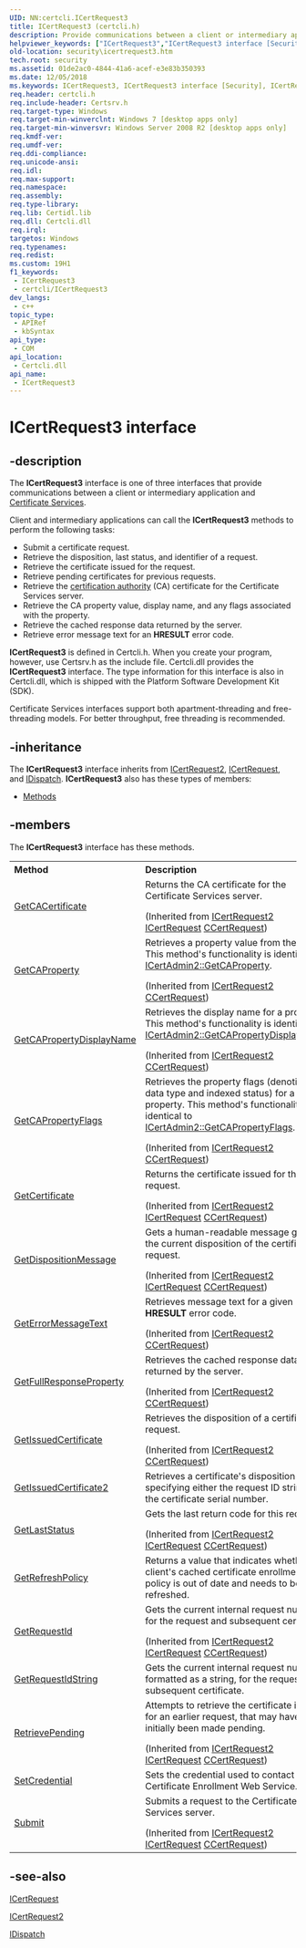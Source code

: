 ```yaml
---
UID: NN:certcli.ICertRequest3
title: ICertRequest3 (certcli.h)
description: Provide communications between a client or intermediary application and Certificate Services.
helpviewer_keywords: ["ICertRequest3","ICertRequest3 interface [Security]","ICertRequest3 interface [Security]","described","certcli/ICertRequest3","security.icertrequest3"]
old-location: security\icertrequest3.htm
tech.root: security
ms.assetid: 01de2ac0-4844-41a6-acef-e3e83b350393
ms.date: 12/05/2018
ms.keywords: ICertRequest3, ICertRequest3 interface [Security], ICertRequest3 interface [Security],described, certcli/ICertRequest3, security.icertrequest3
req.header: certcli.h
req.include-header: Certsrv.h
req.target-type: Windows
req.target-min-winverclnt: Windows 7 [desktop apps only]
req.target-min-winversvr: Windows Server 2008 R2 [desktop apps only]
req.kmdf-ver: 
req.umdf-ver: 
req.ddi-compliance: 
req.unicode-ansi: 
req.idl: 
req.max-support: 
req.namespace: 
req.assembly: 
req.type-library: 
req.lib: Certidl.lib
req.dll: Certcli.dll
req.irql: 
targetos: Windows
req.typenames: 
req.redist: 
ms.custom: 19H1
f1_keywords:
 - ICertRequest3
 - certcli/ICertRequest3
dev_langs:
 - c++
topic_type:
 - APIRef
 - kbSyntax
api_type:
 - COM
api_location:
 - Certcli.dll
api_name:
 - ICertRequest3
---
```


# ICertRequest3 interface


## -description

The <b>ICertRequest3</b> interface is one of three interfaces that  provide communications between a client or intermediary application and <a href="https://docs.microsoft.com/windows/desktop/SecGloss/c-gly">Certificate Services</a>.

Client and intermediary applications can call the  <b>ICertRequest3</b> methods to perform the following tasks:<ul>
<li>Submit a certificate request.</li>
<li>Retrieve the disposition, last status, and identifier of a request.</li>
<li>Retrieve the certificate issued for the request.</li>
<li>Retrieve pending certificates for previous requests.</li>
<li>Retrieve the <a href="https://docs.microsoft.com/windows/desktop/SecGloss/c-gly">certification authority</a> (CA) certificate for the Certificate Services server.</li>
<li>Retrieve the CA property value, display name, and any flags associated with the property.</li>
<li>Retrieve the cached response data returned by the server.</li>
<li>Retrieve error message text for an <b>HRESULT</b> error code.</li>
</ul>


<b>ICertRequest3</b> is defined in Certcli.h. When you create your program, however, use Certsrv.h as the include file. Certcli.dll provides the <b>ICertRequest3</b> interface. The type information for this interface is also in Certcli.dll, which is shipped with the Platform Software Development Kit (SDK).

Certificate Services interfaces support both apartment-threading and free-threading models. For better throughput, free threading is recommended.

## -inheritance

The <b xmlns:loc="http://microsoft.com/wdcml/l10n">ICertRequest3</b> interface inherits from <a href="https://docs.microsoft.com/windows/desktop/api/certcli/nn-certcli-icertrequest2">ICertRequest2</a>, <a href="https://docs.microsoft.com/windows/desktop/api/certcli/nn-certcli-icertrequest">ICertRequest</a>, and <a href="https://docs.microsoft.com/previous-versions/windows/desktop/api/oaidl/nn-oaidl-idispatch">IDispatch</a>. <b>ICertRequest3</b> also has these types of members:
<ul>
<li><a href="https://docs.microsoft.com/">Methods</a></li>
</ul>

## -members

The <b>ICertRequest3</b> interface has these methods.
<table class="members" id="memberListMethods">
<tr>
<th align="left" width="37%">Method</th>
<th align="left" width="63%">Description</th>
</tr>
<tr data="inherited;">
<td align="left" width="37%">
<a href="https://docs.microsoft.com/windows/desktop/api/certcli/nf-certcli-icertrequest-getcacertificate">GetCACertificate</a>
</td>
<td align="left" width="63%">
Returns the CA certificate for the Certificate Services server.</p> (Inherited from <a href="https://docs.microsoft.com/windows/desktop/api/certcli/nn-certcli-icertrequest2">ICertRequest2</a>
<a href="https://docs.microsoft.com/windows/desktop/api/certcli/nn-certcli-icertrequest">ICertRequest</a>
<a href="https://docs.microsoft.com/windows/desktop/api/certcli/nn-certcli-icertrequest2">CCertRequest</a>)</td>
</tr>
<tr data="inherited;">
<td align="left" width="37%">
<a href="https://docs.microsoft.com/windows/desktop/api/certcli/nf-certcli-icertrequest2-getcaproperty">GetCAProperty</a>
</td>
<td align="left" width="63%">
Retrieves a property value from the CA. This method's functionality is identical to 
<a href="https://docs.microsoft.com/windows/desktop/api/certadm/nf-certadm-icertadmin2-getcaproperty">ICertAdmin2::GetCAProperty</a>.</p> (Inherited from <a href="https://docs.microsoft.com/windows/desktop/api/certcli/nn-certcli-icertrequest2">ICertRequest2</a>
<a href="https://docs.microsoft.com/windows/desktop/api/certcli/nn-certcli-icertrequest2">CCertRequest</a>)</td>
</tr>
<tr data="inherited;">
<td align="left" width="37%">
<a href="https://docs.microsoft.com/windows/desktop/api/certcli/nf-certcli-icertrequest2-getcapropertydisplayname">GetCAPropertyDisplayName</a>
</td>
<td align="left" width="63%">
Retrieves the display name for a property. This method's functionality is identical to 
<a href="https://docs.microsoft.com/windows/desktop/api/certadm/nf-certadm-icertadmin2-getcapropertydisplayname">ICertAdmin2::GetCAPropertyDisplayName</a>.</p> (Inherited from <a href="https://docs.microsoft.com/windows/desktop/api/certcli/nn-certcli-icertrequest2">ICertRequest2</a>
<a href="https://docs.microsoft.com/windows/desktop/api/certcli/nn-certcli-icertrequest2">CCertRequest</a>)</td>
</tr>
<tr data="inherited;">
<td align="left" width="37%">
<a href="https://docs.microsoft.com/windows/desktop/api/certcli/nf-certcli-icertrequest2-getcapropertyflags">GetCAPropertyFlags</a>
</td>
<td align="left" width="63%">
Retrieves the property flags (denoting data type and indexed status) for a property. This method's functionality is identical to 
<a href="https://docs.microsoft.com/windows/desktop/api/certadm/nf-certadm-icertadmin2-getcapropertyflags">ICertAdmin2::GetCAPropertyFlags</a>.</p> (Inherited from <a href="https://docs.microsoft.com/windows/desktop/api/certcli/nn-certcli-icertrequest2">ICertRequest2</a>
<a href="https://docs.microsoft.com/windows/desktop/api/certcli/nn-certcli-icertrequest2">CCertRequest</a>)</td>
</tr>
<tr data="inherited;">
<td align="left" width="37%">
<a href="https://docs.microsoft.com/windows/desktop/api/certcli/nf-certcli-icertrequest-getcertificate">GetCertificate</a>
</td>
<td align="left" width="63%">
Returns the certificate issued for the request.</p> (Inherited from <a href="https://docs.microsoft.com/windows/desktop/api/certcli/nn-certcli-icertrequest2">ICertRequest2</a>
<a href="https://docs.microsoft.com/windows/desktop/api/certcli/nn-certcli-icertrequest">ICertRequest</a>
<a href="https://docs.microsoft.com/windows/desktop/api/certcli/nn-certcli-icertrequest2">CCertRequest</a>)</td>
</tr>
<tr data="inherited;">
<td align="left" width="37%">
<a href="https://docs.microsoft.com/windows/desktop/api/certcli/nf-certcli-icertrequest-getdispositionmessage">GetDispositionMessage</a>
</td>
<td align="left" width="63%">
Gets a human-readable message giving the current disposition of the certificate request.</p> (Inherited from <a href="https://docs.microsoft.com/windows/desktop/api/certcli/nn-certcli-icertrequest2">ICertRequest2</a>
<a href="https://docs.microsoft.com/windows/desktop/api/certcli/nn-certcli-icertrequest">ICertRequest</a>
<a href="https://docs.microsoft.com/windows/desktop/api/certcli/nn-certcli-icertrequest2">CCertRequest</a>)</td>
</tr>
<tr data="inherited;">
<td align="left" width="37%">
<a href="https://docs.microsoft.com/windows/desktop/api/certcli/nf-certcli-icertrequest2-geterrormessagetext">GetErrorMessageText</a>
</td>
<td align="left" width="63%">
Retrieves message text for a given <b>HRESULT</b> error code.</p> (Inherited from <a href="https://docs.microsoft.com/windows/desktop/api/certcli/nn-certcli-icertrequest2">ICertRequest2</a>
<a href="https://docs.microsoft.com/windows/desktop/api/certcli/nn-certcli-icertrequest2">CCertRequest</a>)</td>
</tr>
<tr data="inherited;">
<td align="left" width="37%">
<a href="https://docs.microsoft.com/windows/desktop/api/certcli/nf-certcli-icertrequest2-getfullresponseproperty">GetFullResponseProperty</a>
</td>
<td align="left" width="63%">
Retrieves the cached response data returned by the server.</p> (Inherited from <a href="https://docs.microsoft.com/windows/desktop/api/certcli/nn-certcli-icertrequest2">ICertRequest2</a>
<a href="https://docs.microsoft.com/windows/desktop/api/certcli/nn-certcli-icertrequest2">CCertRequest</a>)</td>
</tr>
<tr data="inherited;">
<td align="left" width="37%">
<a href="https://docs.microsoft.com/windows/desktop/api/certcli/nf-certcli-icertrequest2-getissuedcertificate">GetIssuedCertificate</a>
</td>
<td align="left" width="63%">
Retrieves the disposition of a certificate request.</p> (Inherited from <a href="https://docs.microsoft.com/windows/desktop/api/certcli/nn-certcli-icertrequest2">ICertRequest2</a>
<a href="https://docs.microsoft.com/windows/desktop/api/certcli/nn-certcli-icertrequest2">CCertRequest</a>)</td>
</tr>
<tr data="declared;">
<td align="left" width="37%">
<a href="https://docs.microsoft.com/windows/desktop/api/certcli/nf-certcli-icertrequest3-getissuedcertificate2">GetIssuedCertificate2</a>
</td>
<td align="left" width="63%">
Retrieves a certificate's disposition by specifying either the request ID string or the certificate serial number.

</td>
</tr>
<tr data="inherited;">
<td align="left" width="37%">
<a href="https://docs.microsoft.com/windows/desktop/api/certcli/nf-certcli-icertrequest-getlaststatus">GetLastStatus</a>
</td>
<td align="left" width="63%">
Gets the last return code for this request.</p> (Inherited from <a href="https://docs.microsoft.com/windows/desktop/api/certcli/nn-certcli-icertrequest2">ICertRequest2</a>
<a href="https://docs.microsoft.com/windows/desktop/api/certcli/nn-certcli-icertrequest">ICertRequest</a>
<a href="https://docs.microsoft.com/windows/desktop/api/certcli/nn-certcli-icertrequest2">CCertRequest</a>)</td>
</tr>
<tr data="declared;">
<td align="left" width="37%">
<a href="https://docs.microsoft.com/windows/desktop/api/certcli/nf-certcli-icertrequest3-getrefreshpolicy">GetRefreshPolicy</a>
</td>
<td align="left" width="63%">
Returns a value that indicates whether a client's cached certificate enrollment policy is out of date and needs to be refreshed.

</td>
</tr>
<tr data="inherited;">
<td align="left" width="37%">
<a href="https://docs.microsoft.com/windows/desktop/api/certcli/nf-certcli-icertrequest-getrequestid">GetRequestId</a>
</td>
<td align="left" width="63%">
Gets the current internal request number for the request and subsequent certificate.</p> (Inherited from <a href="https://docs.microsoft.com/windows/desktop/api/certcli/nn-certcli-icertrequest2">ICertRequest2</a>
<a href="https://docs.microsoft.com/windows/desktop/api/certcli/nn-certcli-icertrequest">ICertRequest</a>
<a href="https://docs.microsoft.com/windows/desktop/api/certcli/nn-certcli-icertrequest2">CCertRequest</a>)</td>
</tr>
<tr data="declared;">
<td align="left" width="37%">
<a href="https://docs.microsoft.com/windows/desktop/api/certcli/nf-certcli-icertrequest3-getrequestidstring">GetRequestIdString</a>
</td>
<td align="left" width="63%">
Gets the current internal request number, formatted as a string, for the request and subsequent certificate.

</td>
</tr>
<tr data="inherited;">
<td align="left" width="37%">
<a href="https://docs.microsoft.com/windows/desktop/api/certcli/nf-certcli-icertrequest-retrievepending">RetrievePending</a>
</td>
<td align="left" width="63%">
Attempts to retrieve the certificate issued for an earlier request, that may have initially been made pending.</p> (Inherited from <a href="https://docs.microsoft.com/windows/desktop/api/certcli/nn-certcli-icertrequest2">ICertRequest2</a>
<a href="https://docs.microsoft.com/windows/desktop/api/certcli/nn-certcli-icertrequest">ICertRequest</a>
<a href="https://docs.microsoft.com/windows/desktop/api/certcli/nn-certcli-icertrequest2">CCertRequest</a>)</td>
</tr>
<tr data="declared;">
<td align="left" width="37%">
<a href="https://docs.microsoft.com/windows/desktop/api/certcli/nf-certcli-icertrequest3-setcredential">SetCredential</a>
</td>
<td align="left" width="63%">
Sets the credential used to contact the Certificate Enrollment Web Service.

</td>
</tr>
<tr data="inherited;">
<td align="left" width="37%">
<a href="https://docs.microsoft.com/windows/desktop/api/certcli/nf-certcli-icertrequest-submit">Submit</a>
</td>
<td align="left" width="63%">
Submits a request to the Certificate Services server.</p> (Inherited from <a href="https://docs.microsoft.com/windows/desktop/api/certcli/nn-certcli-icertrequest2">ICertRequest2</a>
<a href="https://docs.microsoft.com/windows/desktop/api/certcli/nn-certcli-icertrequest">ICertRequest</a>
<a href="https://docs.microsoft.com/windows/desktop/api/certcli/nn-certcli-icertrequest2">CCertRequest</a>)</td>
</tr>
</table>

## -see-also

<a href="https://docs.microsoft.com/windows/desktop/api/certcli/nn-certcli-icertrequest">ICertRequest</a>



<a href="https://docs.microsoft.com/windows/desktop/api/certcli/nn-certcli-icertrequest2">ICertRequest2</a>



<a href="https://docs.microsoft.com/previous-versions/windows/desktop/api/oaidl/nn-oaidl-idispatch">IDispatch</a>

